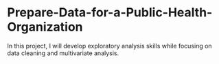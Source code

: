 # Prepare-Data-for-a-Public-Health-Organization
In this project, I will develop exploratory analysis skills while focusing on data cleaning and multivariate analysis.
